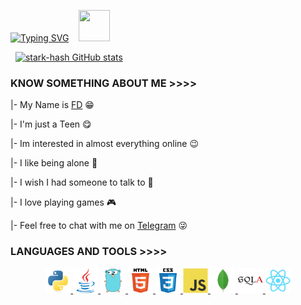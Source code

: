 
[![Typing SVG](https://readme-typing-svg.herokuapp.com?font=Orbitron&color=%238038D5&size=35&duration=4000&center=true&vCenter=true&width=250&height=40&lines=HEY+I'M+FADIL)](https://git.io/typing-svg) &nbsp;&nbsp; <img src="https://raw.githubusercontent.com/MartinHeinz/MartinHeinz/master/wave.gif" width="50px" height="50px">

  [![stark-hash GitHub stats](https://readmestatus-ten.vercel.app/api?username=stark-hash&show_icons=true&theme=radical)](https://github.com/stark-hash)
  
### KNOW SOMETHING ABOUT ME >>>>

|- My Name is [FD](https://github.com/stark-hash) 😁

|- I'm just a Teen 😋

|- Im interested in almost everything online 😉

|- I like being alone 🌝

|- I wish I had someone to talk to 🥲

|- I love playing games 🎮

|- Feel free to chat with me on [Telegram](https://t.me/TGTesla) 😜


### LANGUAGES AND TOOLS >>>>
  
<p align="center">
</a> 
<a href="https://www.python.org" target="_blank" rel="noreferrer"> 
<img src="https://raw.githubusercontent.com/devicons/devicon/master/icons/python/python-original.svg" alt="python" width="40" height="40"/> 
</a> 
<a href="https://www.java.com" target="_blank" rel="noreferrer"> 
<img src="https://raw.githubusercontent.com/devicons/devicon/master/icons/java/java-original.svg" alt="java" width="40" height="40"/> 
</a> 
<a href="https://golang.org" target="_blank" rel="noreferrer">
<img src="https://raw.githubusercontent.com/devicons/devicon/master/icons/go/go-original.svg" alt="go" width="40" height="40"/> 
</a>
<a href="https://www.w3.org/html/" target="_blank" rel="noreferrer"> 
<img src="https://raw.githubusercontent.com/devicons/devicon/master/icons/html5/html5-original-wordmark.svg" alt="html5" width="40" height="40"/> 
</a> 
<a href="https://www.w3schools.com/css/" target="_blank" rel="noreferrer">
<img src="https://raw.githubusercontent.com/devicons/devicon/master/icons/css3/css3-original-wordmark.svg" alt="css3" width="40" height="40"/> 
</a> 
<a href="https://developer.mozilla.org/en-US/docs/Web/JavaScript" target="_blank" rel="noreferrer"> 
<img src="https://raw.githubusercontent.com/devicons/devicon/master/icons/javascript/javascript-original.svg" alt="javascript" width="40" height="40"/>
</a>
<a href="https://mongodb.com" target="_blank" rel="noreferrer"> 
<img src="https://raw.githubusercontent.com/devicons/devicon/master/icons/mongodb/mongodb-original.svg" alt="javascript" width="40" height="40"/> 
</a>
<a href="https://sqlalchemy.org" target="_blank" rel="noreferrer"> 
<img src="https://raw.githubusercontent.com/devicons/devicon/master/icons/sqlalchemy/sqlalchemy-original.svg" alt="javascript" width="40" height="40"/> 
</a>
<a href="https://reactjs.org" target="_blank" rel="noreferrer"> 
<img src="https://raw.githubusercontent.com/devicons/devicon/master/icons/react/react-original.svg" alt="javascript" width="40" height="40"/> 
</a>
</p>


<!---
Fadilep/Fadilep is a ✨ special ✨ repository because its `README.md` (this file) appears on your GitHub profile.
You can click the Preview link to take a look at your changes.
--->

